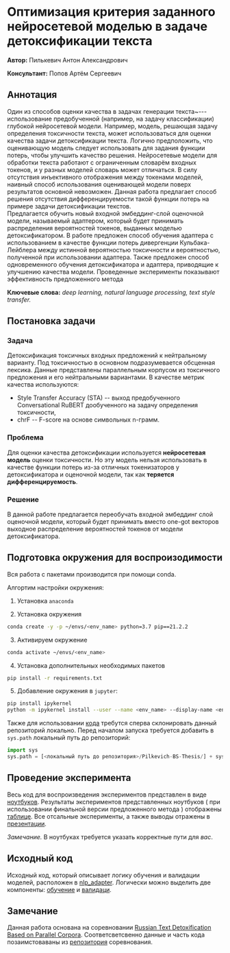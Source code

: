 # Оптимизация критерия заданного нейросетевой моделью в задаче детоксификации текста

**Автор:** Пилькевич Антон Александрович

**Консультант:** Попов Артём Сергеевич

## Аннотация


Один из способов оценки качества в задачах генерации текста~--- использование предобученной (например, на задачу классификации) глубокой нейросетевой модели.
Например, модель, решающая задачу определения токсичности текста, может использоваться для оценки качества задачи детоксификации текста.
Логично предположить, что оценивающую модель следует использовать для задания функции потерь, чтобы улучшить качество решения.
Нейросетевые модели для обработки текста работают с ограниченным словарём входных токенов, и у разных моделей словарь может отличаться. 
В силу отсутствия инъективного отображения между токенами моделей, наивный способ использования оценивающей модели поверх результатов основной невозможен. 
Данная работа предлагает способ решения отсутствия дифференцируемости такой функции потерь на примере задачи детоксификации текстов.  
Предлагается обучить новый входной эмбеддинг-слой оценочной модели, называемый адаптером, который будет принимать распределения вероятностей токенов, выданных моделью детоксификатором.
В работе предложен способ обучения адаптера с использованием в качестве функции потерь дивергенции Кульбака-Лейблера между истинной вероятностью токсичности и вероятностью, полученной при использовании адаптера. 
Также предложен способ одновременного обучения детоксификатора и адаптера, приводящие к улучшению качества модели. 
Проведенные эксперименты показывают эффективность предложенного метода


**Ключевые слова:** *deep learning, natural language processing, text style transfer.*

## Постановка задачи

### Задача
Детоксификация токсичных входных предложений к нейтральному варианту.
Под токсичностью в основном подразумевается обсценная лексика.
Данные представлены параллельным корпусом из токсичного предложения и его нейтральными вариантами. 
В качестве метрик качества используются:
- Style Transfer Accuracy (STA) -- выход предобученного Conversational RuBERT дообученного на задачу определения токсичности,
- chrF -- F-score на основе символьных n-грамм.

### Проблема
Для оценки качества детоксификации используется **нейросетевая модель** оценки токсичности.
Но эту модель нельзя использовать в качестве функции потерь из-за отличных токенизаторов у детоксификатора и оценочной модели, так как **теряется дифференцируемость**. 

### Решение
В данной работе предлагается переобучать входной эмбеддинг слой оценочной модели, который будет принимать вместо one-got векторов выходное распределение вероятностей токенов от модели детоксификатора. 

## Подготовка окружения для воспроизодимости

Вся работа с пакетами производится при помощи conda.

Алгортим настройки окружения:
1. Установка `anaconda`

2. Установка окружения
```bash
conda create -y -p ~/envs/<env_name> python=3.7 pip==21.2.2
```

3. Активируем окружение 
```bash
conda activate ~/envs/<env_name>
```

4. Установка дополнительных необходимых пакетов 
```bash
pip install -r requirements.txt
```

5. Добавление окружения в `jupyter`:
```bash
pip install ipykernel
python -m ipykernel install --user --name <env_name> --display-name <env_name>
```


Также для использовании [кода](/nlp_adapter) требутся сперва склонировать данный репозиторий локально. 
Перед началом запуска требуется добавить в `sys.path` локальный путь до репозиторий:
```python
import sys
sys.path = [<локальный путь до репозитория>/Pilkevich-BS-Thesis/] + sys.path
```

## Проведение эксперимента

Весь код для воспроизведения экспериментов представлен в виде [ноутбуков](/notebooks).
Результаты экспериментов представленных ноутбуков ( при использовании финальной версии предложенного метода ) отображены [таблице](/notebooks/results.md).
Все отсальные эксперименты, а также выводы отражены в [презентации](/docs/pres.pdf).

*Замечание.* В ноутбуках требуется указать корректные пути для *вас*.

## Исходный код

Исходный код, который описывает логику обучения и валидации моделей, расположен в [nlp_adapter](/nlp_adapter). 
Логически можно выделить две компоненты: [обучение](/nlp_adapter/train) и [валидаци](/nlp_adapter/evaluation). 

## Замечание

Данная работа основана на соревновании [Russian Text Detoxification Based on Parallel Corpora](https://russe.nlpub.org/2022/tox/).
Соответсветсвенно данные и часть кода позаимстоваваны из [репозитория](https://github.com/skoltech-nlp/russe_detox_2022) соревнования. 
